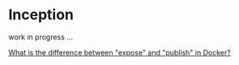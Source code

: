 # Inception 

work in progress ...

[What is the difference between "expose" and "publish" in Docker?](https://stackoverflow.com/questions/22111060/what-is-the-difference-between-expose-and-publish-in-docker)
